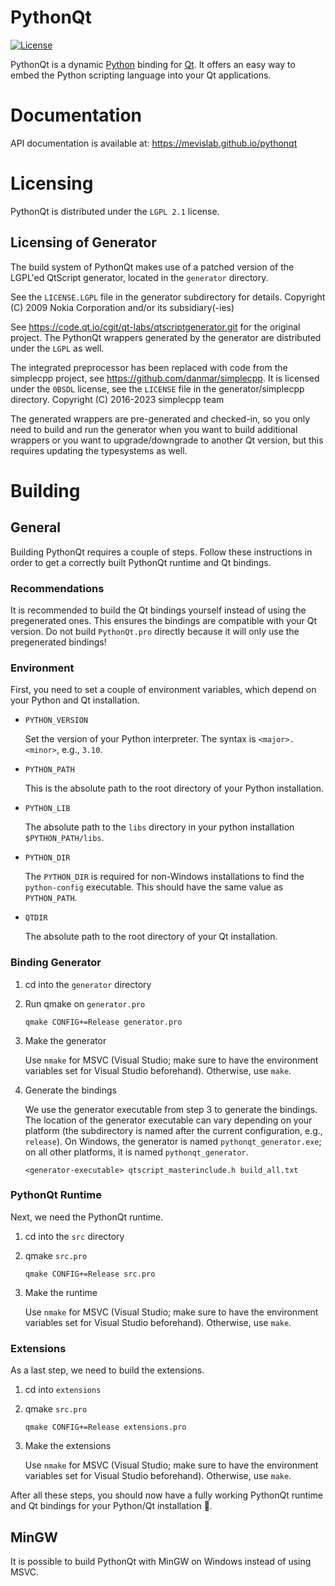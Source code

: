 # PythonQt

[![License](https://img.shields.io/github/license/mevislab/pythonqt.svg?color=blue)](LICENSE)

PythonQt is a dynamic [Python](https://www.python.org) binding for [Qt](https://www.qt.io).
It offers an easy way to embed the Python scripting language into
your Qt applications.

# Documentation

API documentation is available at: https://mevislab.github.io/pythonqt

# Licensing

PythonQt is distributed under the `LGPL 2.1` license.

## Licensing of Generator

The build system of PythonQt makes use of a patched version of the LGPL'ed QtScript
generator, located in the `generator` directory.

See the `LICENSE.LGPL` file in the generator subdirectory for details.
Copyright (C) 2009 Nokia Corporation and/or its subsidiary(-ies)

See https://code.qt.io/cgit/qt-labs/qtscriptgenerator.git for the original project.
The PythonQt wrappers generated by the generator are distributed under the `LGPL`
as well.

The integrated preprocessor has been replaced with code from the simplecpp project,
see https://github.com/danmar/simplecpp. It is licensed under the `0BSDL` license,
see the `LICENSE` file in the generator/simplecpp directory.
Copyright (C) 2016-2023 simplecpp team

The generated wrappers are pre-generated and checked-in, so you only
need to build and run the generator when you want to build additional wrappers
or you want to upgrade/downgrade to another Qt version, but this requires
updating the typesystems as well.

# Building

## General

Building PythonQt requires a couple of steps.
Follow these instructions in order to get a correctly built PythonQt runtime and Qt bindings.

### Recommendations

It is recommended to build the Qt bindings yourself instead of using the pregenerated ones.
This ensures the bindings are compatible with your Qt version.
Do not build `PythonQt.pro` directly because it will only use the pregenerated bindings!

### Environment

First, you need to set a couple of environment variables, which depend on your Python and Qt installation.

- `PYTHON_VERSION`

  Set the version of your Python interpreter. The syntax is `<major>.<minor>`, e.g., `3.10`.

- `PYTHON_PATH`

  This is the absolute path to the root directory of your Python installation.

- `PYTHON_LIB`

  The absolute path to the `libs` directory in your python installation `$PYTHON_PATH/libs`.

- `PYTHON_DIR`

  The `PYTHON_DIR` is required for non-Windows installations to find the `python-config` executable.
  This should have the same value as `PYTHON_PATH`.

- `QTDIR`

  The absolute path to the root directory of your Qt installation.

### Binding Generator

1. cd into the `generator` directory
2. Run qmake on `generator.pro`

   `qmake CONFIG+=Release generator.pro`

3. Make the generator

   Use `nmake` for MSVC (Visual Studio; make sure to have the environment variables set for Visual Studio beforehand). Otherwise, use `make`.

4. Generate the bindings

   We use the generator executable from step 3 to generate the bindings.
   The location of the generator executable can vary depending on your platform (the subdirectory is named after the current configuration, e.g., `release`).
   On Windows, the generator is named `pythonqt_generator.exe`; on all other platforms, it is named `pythonqt_generator`.

   `<generator-executable> qtscript_masterinclude.h build_all.txt`

### PythonQt Runtime

Next, we need the PythonQt runtime.

1. cd into the `src` directory
2. qmake `src.pro`

   `qmake CONFIG+=Release src.pro`

3. Make the runtime

   Use `nmake` for MSVC (Visual Studio; make sure to have the environment variables set for Visual Studio beforehand). Otherwise, use `make`.

### Extensions

As a last step, we need to build the extensions.

1. cd into `extensions`
2. qmake `src.pro`

   `qmake CONFIG+=Release extensions.pro`

3. Make the extensions

   Use `nmake` for MSVC (Visual Studio; make sure to have the environment variables set for Visual Studio beforehand). Otherwise, use `make`.

After all these steps, you should now have a fully working PythonQt runtime and Qt bindings for your Python/Qt installation 🎉.

## MinGW

It is possible to build PythonQt with MinGW on Windows instead of using MSVC.
